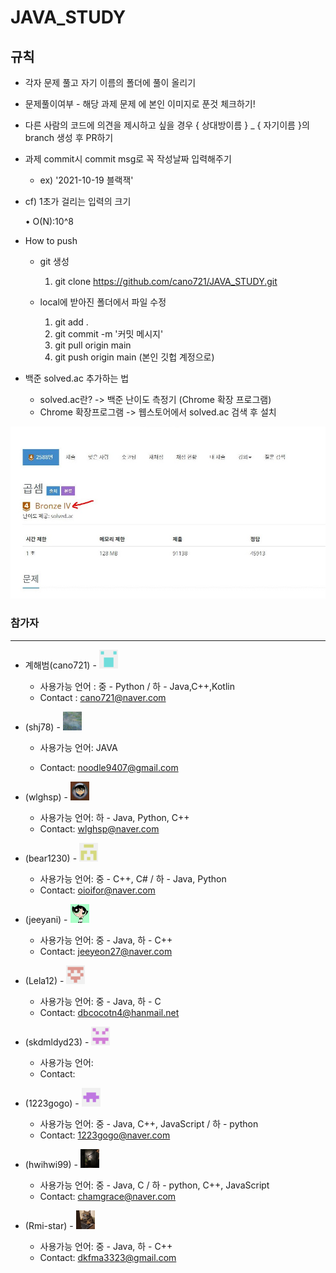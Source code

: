# JAVA_STUDY





## 규칙

* 각자 문제 풀고 자기 이름의 폴더에 풀이 올리기

* 문제풀이여부 - 해당 과제 문제 에 본인 이미지로 푼것 체크하기!

* 다른 사람의 코드에 의견을 제시하고 싶을 경우 { 상대방이름 } _ { 자기이름 }의 branch 생성 후 PR하기

* 과제 commit시 commit msg로 꼭 작성날짜 입력해주기

  * ex) '2021-10-19 블랙잭'

* cf) 1초가 걸리는 입력의 크기

  • O(N):10^8

* How to push

  * git 생성

    1. git clone https://github.com/cano721/JAVA_STUDY.git

  * local에 받아진 폴더에서 파일 수정
    1. git add . 
    2. git commit -m '커밋 메시지'
    3. git pull origin main  
    4. git push origin main  (본인 깃헙 계정으로)

* 백준 solved.ac 추가하는 법

  * solved.ac란? -> 백준 난이도 측정기 (Chrome 확장 프로그램)
  * Chrome 확장프로그램 -> 웹스토어에서 solved.ac 검색 후 설치

![캡처](md-images/108507193-4b446d00-72fd-11eb-9dab-063c7df413b2.JPG)



### 참가자

---

* 계해범(cano721) -  <img src="md-images/haebum.png" height = "30" width="30">

  * 사용가능 언어 : 중 - Python / 하 - Java,C++,Kotlin
  * Contact : cano721@naver.com
* (shj78) -  <img src="./md-images/shj78.png" height = "30" width="30">

  * 사용가능 언어: JAVA

  * Contact: noodle9407@gmail.com
* (wlghsp) - <img src="./md-images/wlghsp.png" height = "30" width="30">

  * 사용가능 언어: 하 - Java, Python, C++
  * Contact: wlghsp@naver.com
* (bear1230) - <img src="md-images/bear1230.png" height = "30" width="30">

  * 사용가능 언어: 중 - C++, C# / 하 - Java, Python
  * Contact: oioifor@naver.com
* (jeeyani) - <img src="./md-images/jeeyani.png" height = "30" width="30">

  * 사용가능 언어: 중 - Java, 하 - C++
  * Contact: jeeyeon27@naver.com
* (Lela12) -  <img src="./md-images/Lela12.png" height = "30" width="30"> 

  * 사용가능 언어: 중 - Java, 하 - C
  * Contact: dbcocotn4@hanmail.net
* (skdmldyd23) - <img src="./md-images/skdmldyd23.png" height = "30" width="30">

  * 사용가능 언어: 
  * Contact: 
* (1223gogo) - <img src="./md-images/1223gogo.png" height = "30" width="30">

  * 사용가능 언어:  중 - Java, C++, JavaScript / 하 - python
  * Contact: 1223gogo@naver.com
* (hwihwi99) - <img src="./md-images/hwihwi99.png" height = "30" width="30">

  * 사용가능 언어: 중 - Java, C / 하 - python, C++, JavaScript
  * Contact: chamgrace@naver.com

* (Rmi-star) - <img src="./md-images/Rmi-star.png" height = "30" width="30">
  * 사용가능 언어: 중 - Java, 하 - C++
  * Contact: dkfma3323@gmail.com

